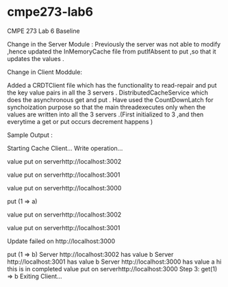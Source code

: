 cmpe273-lab6
============

CMPE 273 Lab 6 Baseline

Change in the Server Module :
Previously the server was not able to modify ,hence updated the InMemoryCache file from putIfAbsent to put ,so that it updates the values .

Change in Client Moddule:

Added a CRDTClient file which has the functionality to read-repair and put the key value pairs in all the 3 servers .
DistributedCacheService which does the asynchronous get and put .
Have used the CountDownLatch for synchoization purpose so that the main threadexecutes only when the values are written into all the 3 servers .(First initialized to 3 ,and then everytime a get or put occurs decrement happens )


Sample Output :


Starting Cache Client...
Write operation...

value put on serverhttp://localhost:3002

value put on serverhttp://localhost:3001

value put on serverhttp://localhost:3000

put (1 => a)

value put on serverhttp://localhost:3002

value put on serverhttp://localhost:3001

Update failed on http://localhost:3000

put (1 => b)
Server http://localhost:3002 has value b
Server http://localhost:3001 has value b
Server http://localhost:3000 has value a
hi this is in completed
value put on serverhttp://localhost:3000
Step 3: get(1) => b
Exiting Client...


